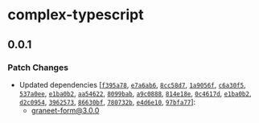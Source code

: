 # complex-typescript

## 0.0.1

### Patch Changes

- Updated dependencies [[`f395a78`](https://github.com/graneet/graneet-form/commit/f395a789fb3a8c57f3481be819ad5d6fb9144bb2), [`e7a6ab6`](https://github.com/graneet/graneet-form/commit/e7a6ab6aa0bbf9bf9b085f123f8f79c2b2aeb80c), [`8cc58d7`](https://github.com/graneet/graneet-form/commit/8cc58d744eda3169580d9e763dac3961bde63685), [`1a9056f`](https://github.com/graneet/graneet-form/commit/1a9056f5969b365a6b8413e7ef83fb451fcb2fb7), [`c6a30f5`](https://github.com/graneet/graneet-form/commit/c6a30f5b48b5ddfb942fa6e37bc66eae1ab60361), [`537a0ee`](https://github.com/graneet/graneet-form/commit/537a0ee6156cd31f8f78a535d2412a95315b575a), [`e1ba0b2`](https://github.com/graneet/graneet-form/commit/e1ba0b226faaa146daf66d9263a4f19017f2cd67), [`aa54622`](https://github.com/graneet/graneet-form/commit/aa54622ef464ae3b37bba643f86975ba747b6a3d), [`8099bab`](https://github.com/graneet/graneet-form/commit/8099babe4e30c0da121381dca43fa39097fbea2c), [`a9c0888`](https://github.com/graneet/graneet-form/commit/a9c08886986bb9f2eeb9f5e178d44c7e65997749), [`814e18e`](https://github.com/graneet/graneet-form/commit/814e18e057716ceb1a5d9e481610da575cfe3cbb), [`0c4617d`](https://github.com/graneet/graneet-form/commit/0c4617d5486ea03f51ed68bb18fcc1b199c9490e), [`e1ba0b2`](https://github.com/graneet/graneet-form/commit/e1ba0b226faaa146daf66d9263a4f19017f2cd67), [`d2c0954`](https://github.com/graneet/graneet-form/commit/d2c0954bcbc122eebec20c914e52ed319d409453), [`3962573`](https://github.com/graneet/graneet-form/commit/39625736b188b57257e65e7f722fa676cfe66525), [`86630bf`](https://github.com/graneet/graneet-form/commit/86630bf0e2bb118ed696c36159d013dc7920ed7d), [`780732b`](https://github.com/graneet/graneet-form/commit/780732bed7b0074fb22cecf2fa5b4233c422d907), [`e4d6e10`](https://github.com/graneet/graneet-form/commit/e4d6e1081404caf3445819d0b7d392805478beb1), [`97bfa77`](https://github.com/graneet/graneet-form/commit/97bfa77d906597649e5329e3ffe676ce6b592c13)]:
  - graneet-form@3.0.0
